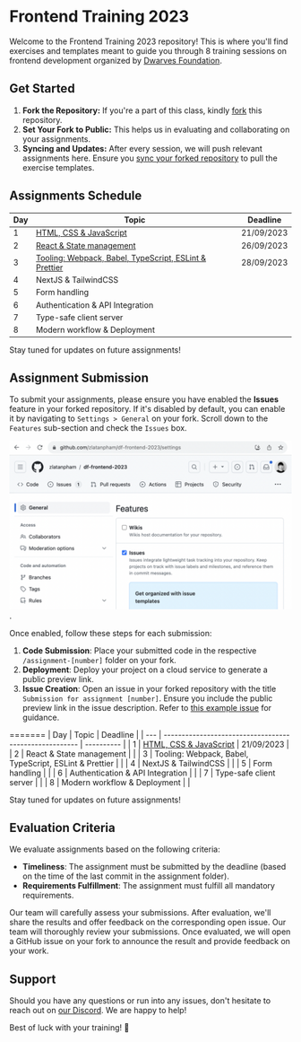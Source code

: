 # Frontend Training 2023

Welcome to the Frontend Training 2023 repository! This is where you'll find exercises and templates meant to guide you through 8 training sessions on frontend development organized by [Dwarves Foundation](https://d.foundation/).

## Get Started

1. **Fork the Repository:** If you're a part of this class, kindly [fork](https://docs.github.com/en/get-started/quickstart/fork-a-repo#forking-a-repository) this repository.
2. **Set Your Fork to Public:** This helps us in evaluating and collaborating on your assignments.
3. **Syncing and Updates:** After every session, we will push relevant assignments here. Ensure you [sync your forked repository](https://docs.github.com/en/pull-requests/collaborating-with-pull-requests/working-with-forks/syncing-a-fork) to pull the exercise templates.

## Assignments Schedule

| Day | Topic                                                                     | Deadline   |
| --- | ------------------------------------------------------------------------- | ---------- |
| 1   | [HTML, CSS & JavaScript](./assignment-1/)                                 | 21/09/2023 |
| 2   | [React & State management](./assignment-2/)                               | 26/09/2023 |
| 3   | [Tooling: Webpack, Babel, TypeScript, ESLint & Prettier](./assignment-3/) | 28/09/2023 |
| 4   | NextJS & TailwindCSS                                                      |            |
| 5   | Form handling                                                             |            |
| 6   | Authentication & API Integration                                          |            |
| 7   | Type-safe client server                                                   |            |
| 8   | Modern workflow & Deployment                                              |            |

Stay tuned for updates on future assignments!

## Assignment Submission

To submit your assignments, please ensure you have enabled the **Issues** feature in your forked repository. If it's disabled by default, you can enable it by navigating to `Settings > General` on your fork. Scroll down to the `Features` sub-section and check the `Issues` box.

![how to enable issue feature on fork](./assets/enable-issue-feature.png).

Once enabled, follow these steps for each submission:

1. **Code Submission**: Place your submitted code in the respective `/assignment-[number]` folder on your fork.
2. **Deployment**: Deploy your project on a cloud service to generate a public preview link.
3. **Issue Creation**: Open an issue in your forked repository with the title `Submission for assignment [number]`. Ensure you include the public preview link in the issue description. Refer to [this example issue](https://github.com/zlatanpham/df-frontend-2023/issues/1) for guidance.

=======
| Day | Topic                                                  | Deadline   |
| --- | ------------------------------------------------------ | ---------- |
| 1   | [HTML, CSS & JavaScript](./assignment-1/)              | 21/09/2023 |
| 2   | React & State management                               |            |
| 3   | Tooling: Webpack, Babel, TypeScript, ESLint & Prettier |            |
| 4   | NextJS & TailwindCSS                                   |            |
| 5   | Form handling                                          |            |
| 6   | Authentication & API Integration                       |            |
| 7   | Type-safe client server                                |            |
| 8   | Modern workflow & Deployment                           |            |

Stay tuned for updates on future assignments!

## Evaluation Criteria

We evaluate assignments based on the following criteria:

- **Timeliness**: The assignment must be submitted by the deadline (based on the time of the last commit in the assignment folder).
- **Requirements Fulfillment**: The assignment must fulfill all mandatory requirements.

Our team will carefully assess your submissions. After evaluation, we'll share the results and offer feedback on the corresponding open issue.
Our team will thoroughly review your submissions. Once evaluated, we will open a GitHub issue on your fork to announce the result and provide feedback on your work.

## Support

Should you have any questions or run into any issues, don't hesitate to reach out on [our Discord](https://discord.com/invite/Y2vvH9rQE4). We are happy to help!

Best of luck with your training! 🌟
